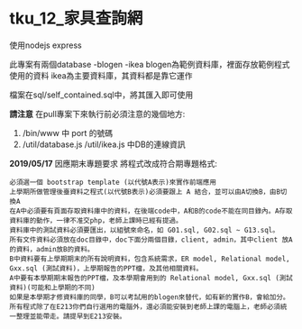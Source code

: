 # tku_12_家具查詢網
使用nodejs express

此專案有兩個database
-blogen
-ikea
blogen為範例資料庫，裡面存放範例程式使用的資料
ikea為主要資料庫，其資料都是靠它運作

檔案在sql/self_contained.sql中，將其匯入即可使用

**請注意**
在pull專案下來執行前必須注意的幾個地方:
1. /bin/www 中 port 的號碼
2. /util/database.js /util/ikea.js 中DB的連線資訊

**2019/05/17**
因應期末專題要求
將程式改成符合期專題格式:
```
必須選一個 bootstrap template (以代號A表示)來實作前端應用
上學期所做管理後臺資料之程式(以代號B表示)必須要跟上 A 結合，並可以由A切換B，由B切換A
在A中必須要有頁面存取資料庫中的資料，在後端code中，A和B的code不能在同目錄內。A存取資料庫的動作，一律不准交php，老師上課時已經有提過。
資料庫中的測試資料必須要匯出，以組號來命名，如 G01.sql, G02.sql ~ G13.sql。
所有文件資料必須放在doc目錄中，doc下面分兩個目錄，client, admin，其中client 放A的資料，admin放B的資料。
B中資料要有上學期期末的所有說明資料，包含系統需求，ER model, Relational model, Gxx.sql (測試資料)，上學期報告的PPT檔，及其他相關資料。
A中要有本學期期末報告的PPT檔，及本學期會用到的 Relational model, Gxx.sql (測試資料)(可能和上學期的不同)
如果是本學期才修資料庫的同學，B可以考試用的blogen來替代，如有新的實作B，會給加分。
所有程式除了在E213你們自行選用的電腦外，還必須能安裝到老師上課的電腦上，老師必須統一整理並能帶走。請提早到E213安裝。
```